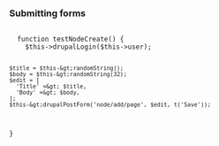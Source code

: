 <h3>Submitting forms</h3>
          <pre><code class="hljs">
  function testNodeCreate() {
    $this-&gt;drupalLogin($this-&gt;user);

    $title = $this-&gt;randomString();
    $body = $this-&gt;randomString(32);
    $edit = [
      'Title' =&gt; $title,
      'Body' =&gt; $body,
    ];
    $this-&gt;drupalPostForm('node/add/page', $edit, t('Save'));
  }
          </code></pre>
        